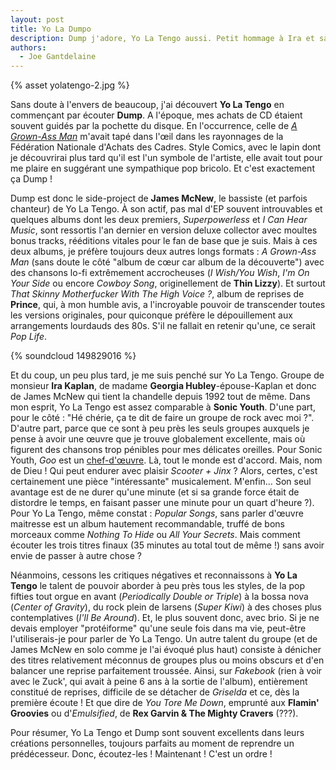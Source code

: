 ```yaml
---
layout: post
title: Yo La Dumpo
description: Dump j'adore, Yo La Tengo aussi. Petit hommage à Ira et sa bande.
authors:
  - Joe Gantdelaine
---
```


{% asset yolatengo-2.jpg %}

Sans doute à l'envers de beaucoup, j'ai découvert **Yo La Tengo** en commençant
par écouter **Dump**. A l'époque, mes achats de CD étaient souvent guidés par la
pochette du disque. En l'occurrence, celle de [_A Grown-Ass Man_][1] m'avait
tapé dans l'œil dans les rayonnages de la Fédération Nationale d'Achats des
Cadres. Style Comics, avec le lapin dont je découvrirai plus tard qu'il est l'un
symbole de l'artiste, elle avait tout pour me plaire en suggérant une
sympathique pop bricolo. Et c'est exactement ça Dump !

Dump est donc le side-project de **James McNew**, le bassiste (et parfois
chanteur) de Yo La Tengo. À son actif, pas mal d'EP souvent introuvables et
quelques albums dont les deux premiers, _Superpowerless_ et _I Can Hear Music_,
sont ressortis l'an dernier en version deluxe collector avec moultes bonus
tracks, rééditions vitales pour le fan de base que je suis. Mais à ces deux
albums, je préfère toujours deux autres longs formats : _A Grown-Ass Man_ (sans
doute le côté "album de cœur car album de la découverte") avec des chansons
lo-fi extrêmement accrocheuses (_I Wish/You Wish_, _I'm On Your Side_ ou encore
_Cowboy Song_, originellement de **Thin Lizzy**). Et surtout _That Skinny
Motherfucker With The High Voice ?_, album de reprises de **Prince**, qui, à mon
humble avis, a l'incroyable pouvoir de transcender toutes les versions
originales, pour quiconque préfère le dépouillement aux arrangements lourdauds
des 80s. S'il ne fallait en retenir qu'une, ce serait _Pop Life_.

{% soundcloud 149829016 %}

Et du coup, un peu plus tard, je me suis penché sur Yo La Tengo. Groupe de
monsieur **Ira Kaplan**, de madame **Georgia Hubley**-épouse-Kaplan et donc de
James McNew qui tient la chandelle depuis 1992 tout de même. Dans mon esprit, Yo
La Tengo est assez comparable à **Sonic Youth**. D'une part, pour le côté : "Hé
chérie, ça te dit de faire un groupe de rock avec moi ?". D'autre part, parce
que ce sont à peu près les seuls groupes auxquels je pense à avoir une œuvre que
je trouve globalement excellente, mais où figurent des chansons trop pénibles
pour mes délicates oreilles. Pour Sonic Youth, _Goo_ est un [chef-d'œuvre][2].
Là, tout le monde est d'accord. Mais, nom de Dieu ! Qui peut endurer avec
plaisir *Scooter + Jinx* ? Alors, certes, c'est certainement une pièce
"intéressante" musicalement. M'enfin… Son seul avantage est de ne durer qu'une
minute (et si sa grande force était de distordre le temps, en faisant passer une
minute pour un quart d'heure ?). Pour Yo La Tengo, même constat : _Popular
Songs_, sans parler d'œuvre maitresse est un album hautement recommandable,
truffé de bons morceaux comme _Nothing To Hide_ ou _All Your Secrets_. Mais
comment écouter les trois titres finaux (35 minutes au total tout de même !)
sans avoir envie de passer à autre chose ?

Néanmoins, cessons les critiques négatives et reconnaissons à **Yo La Tengo** le
talent de pouvoir aborder à peu près tous les styles, de la pop fifties tout
orgue en avant (_Periodically Double or Triple_) à la bossa nova (_Center of
Gravity_), du rock plein de larsens (_Super Kiwi_) à des choses plus
contemplatives (_I'll Be Around_). Et, le plus souvent donc, avec brio. Si je ne
devais employer "protéiforme" qu'une seule fois dans ma vie, peut-être
l'utiliserais-je pour parler de Yo La Tengo. Un autre talent du groupe (et de
James McNew en solo comme je l'ai évoqué plus haut) consiste à dénicher des
titres relativement méconnus de groupes plus ou moins obscurs et d'en balancer
une reprise parfaitement troussée. Ainsi, sur _Fakebook_ (rien à voir avec le
Zuck', qui avait à peine 6 ans à la sortie de l'album), entièrement constitué de
reprises, difficile de se détacher de _Griselda_ et ce, dès la première écoute !
Et que dire de _You Tore Me Down_, emprunté aux **Flamin' Groovies** ou
d'_Emulsified_, de **Rex Garvin & The Mighty Cravers** (???).

Pour résumer, Yo La Tengo et Dump sont souvent excellents dans leurs créations
personnelles, toujours parfaits au moment de reprendre un prédécesseur. Donc,
écoutez-les ! Maintenant ! C'est un ordre !

[1]: http://cps-static.rovicorp.com/3/JPG_400/MI0002/327/MI0002327070.jpg
[2]: https://www.youtube.com/watch?v=CTKsywYMro8
